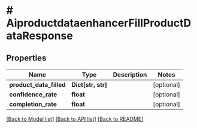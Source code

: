 # # AiproductdataenhancerFillProductDataResponse


## Properties 


Name | Type | Description | Notes
------------ | ------------- | ------------- | -------------
**product_data_filled**| **Dict[str, str]** |   | [optional]
**confidence_rate**| **float** |   | [optional]
**completion_rate**| **float** |   | [optional]


[[Back to Model list]](../../README.md#models) [[Back to API list]](../../README.md#endpoints) [[Back to README]](../../README.md)

